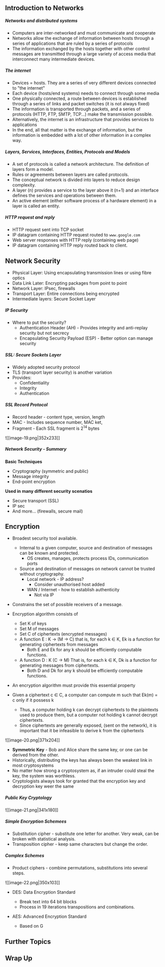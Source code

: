 ## Introduction to Networks

##### Networks and distributed systems

- Computers are inter-networked and must communicate and cooperate
- Networks allow the exchange of information between hosts through a series of applications that are ruled by a series of protocols
- The information exchanged by the hosts together with other control messages are transmitted through a large variety of access media that interconnect many intermediate devices. 

##### The internet

- Devices = hosts. They are a series of very different devices connected to "the internet"
- Each device (hosts/end systems) needs to connect through some media
- One physically connected, a route between devices is established through a series of links and packet switches (it is not always fixed)
- The information is transported through packets, and a series of protocols (HTTP, FTP, SMTP, TCP...) make the transmission possible.
- Alternatively, the internet is an infrastructure that provides services to applications 
- In the end, all that matter is the exchange of information, but the information is embedded with a lot of other information in a complex way. 

##### Layers, Services, Interfaces, Entities, Protocols and Models

- A set of protocols is called a network architecture. The definition of layers form a model.
- Rules or agreements between layers are called protocols. 
- The conceptual network is divided into layers to reduce design complexity. 
- A layer (n) provides a service to the layer above it (n+1) and an interface defines the services and operations between them. 
- An active element (either software process of a hardware element) in a layer is called an entity. 

##### HTTP request and reply

- HTTP request sent into TCP socket
- IP datagram containing HTTP request routed to ``www.google.com`` 
- Web server responses with HTTP reply (containing web page)
- IP datagram containing HTTP reply routed back to client. 

## Network Security

- Physical Layer: Using encapsulating transmission lines or using fibre optics
- Data Link Later: Encrypting packages from point to point
- Network Layer: IPsec, firewalls
- Transport Layer: Entire connections being encrypted
- Intermediate layers: Secure Socket Layer

##### IP Security

- Where to put the security?
	- Authentication Header (AH) - Provides integrity and anti-replay security but not secrecy
	- Encapsulating Security Payload (ESP) - Better option can manage security

##### SSL: Secure Sockets Layer

- Widely adopted security protocol
- TLS (transport layer security) is another variation
- Provides:
	- Confidentiality
	- Integrity
	- Authentication

##### SSL Record Protocol

- Record header - content type, version, length
- MAC - Includes sequence number, MAC ket, 
- Fragment - Each SSL fragment is 2<sup>14</sup> bytes

![[image-19.png|352x233]]

##### Network Security - Summary

**Basic Techniques**
- Cryptography (symmetric and public)
- Message integrity
- End-point encryption

**Used in many different security scenatios**
- Secure transport (SSL)
- IP sec
- And more... (firewalls, secure mail)

## Encryption

- Broadest security tool available. 
	- Internal to a given computer, source and destination of messages can be known and protected. 
		- OS creates, manages, protects process IDs, communication ports
	- Source and destination of messages on network cannot be trusted without cryptography.
		- Local network - IP address?
			- Consider unauthorised host added
		- WAN / Internet - how to establish authenticity
			- Not via IP

- Constrains the set of possible receivers of a message. 
- Encryption algorithm consists of
	- Set K of keys
	- Set M of messages
	- Set C of ciphertexts (encrypted messages)
	- A function E : K -> (M -> C) that is, for each k ∈ K, Ek is a function for generating ciphertexts from messages
		- Both E and Ek for any k should be efficiently computable functions. 
	- A function D : K (C -> M) That is, for each k ∈ K, Dk is a function for generating messages from ciphertexts. 
		- Both D and Dk for any k should be efficiently computable functions. 

- An encryption algorithm must provide this essential property
- Given a ciphertext  c ∈ C, a computer can compute m such that Ek(m) = c only if it possess k
	- Thus, a computer holding k can decrypt ciphertexts to the plaintexts used to produce them, but a computer not holding k cannot decrypt ciphertexts.
	- Since ciphertexts are generally exposed, (sent on the network), it is important that it be infeasible to derive k from the ciphertexts

![[image-20.png|371x204]]

- **Symmetric Key** - Bob and Alice share the same key, or one can be derived from the other. 
- Historically, distributing the keys has always been the weakest link in most cryptosystems
- No matter how strong a cryptosystem as, if an intruder could steal the key, the system was worthless. 
- Cryptologists always took for granted that the encryption key and decryption key weer the same

##### Public Key Cryptology

![[image-21.png|341x180]]


##### Simple Encryption Schemees

- Substitution cipher - substitute one letter for another. Very weak, can be broken with statistical analysis. 
- Transposition cipher - keep same characters but change the order. 


##### Complex Schemes

- Product ciphers - combine permutations, substitutions into several steps. 

![[image-22.png|350x103]]

- DES: Data Encryption Standard
	- Break text into 64 bit blocks
	- Process in 19 iterations transpositions and combinations. 

- AES: Advanced Encryption Standard
	- Based on G

## Further Topics



## Wrap Up


